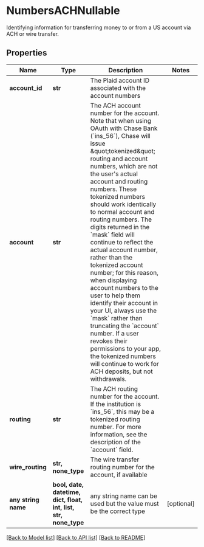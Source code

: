 # NumbersACHNullable

Identifying information for transferring money to or from a US account via ACH or wire transfer.

## Properties
Name | Type | Description | Notes
------------ | ------------- | ------------- | -------------
**account_id** | **str** | The Plaid account ID associated with the account numbers | 
**account** | **str** | The ACH account number for the account.  Note that when using OAuth with Chase Bank (&#x60;ins_56&#x60;), Chase will issue \&quot;tokenized\&quot; routing and account numbers, which are not the user&#39;s actual account and routing numbers. These tokenized numbers should work identically to normal account and routing numbers. The digits returned in the &#x60;mask&#x60; field will continue to reflect the actual account number, rather than the tokenized account number; for this reason, when displaying account numbers to the user to help them identify their account in your UI, always use the &#x60;mask&#x60; rather than truncating the &#x60;account&#x60; number. If a user revokes their permissions to your app, the tokenized numbers will continue to work for ACH deposits, but not withdrawals. | 
**routing** | **str** | The ACH routing number for the account. If the institution is &#x60;ins_56&#x60;, this may be a tokenized routing number. For more information, see the description of the &#x60;account&#x60; field. | 
**wire_routing** | **str, none_type** | The wire transfer routing number for the account, if available | 
**any string name** | **bool, date, datetime, dict, float, int, list, str, none_type** | any string name can be used but the value must be the correct type | [optional]

[[Back to Model list]](../README.md#documentation-for-models) [[Back to API list]](../README.md#documentation-for-api-endpoints) [[Back to README]](../README.md)



